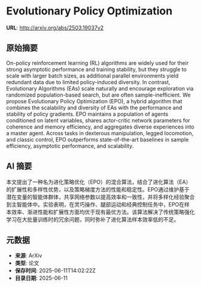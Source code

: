 # Evolutionary Policy Optimization

**URL**: http://arxiv.org/abs/2503.19037v2

## 原始摘要

On-policy reinforcement learning (RL) algorithms are widely used for their
strong asymptotic performance and training stability, but they struggle to
scale with larger batch sizes, as additional parallel environments yield
redundant data due to limited policy-induced diversity. In contrast,
Evolutionary Algorithms (EAs) scale naturally and encourage exploration via
randomized population-based search, but are often sample-inefficient. We
propose Evolutionary Policy Optimization (EPO), a hybrid algorithm that
combines the scalability and diversity of EAs with the performance and
stability of policy gradients. EPO maintains a population of agents conditioned
on latent variables, shares actor-critic network parameters for coherence and
memory efficiency, and aggregates diverse experiences into a master agent.
Across tasks in dexterous manipulation, legged locomotion, and classic control,
EPO outperforms state-of-the-art baselines in sample efficiency, asymptotic
performance, and scalability.


## AI 摘要

本文提出了一种名为进化策略优化（EPO）的混合算法，结合了进化算法（EA）的扩展性和多样性优势，以及策略梯度方法的性能和稳定性。EPO通过维护基于潜在变量的智能体群体，共享网络参数以提高效率和一致性，并将多样化经验聚合到主智能体中。实验表明，在灵巧操作、腿部运动和经典控制任务中，EPO在样本效率、渐进性能和扩展性方面均优于现有最优方法。该算法解决了传统策略强化学习在大批量训练时的冗余问题，同时弥补了进化算法样本效率低的不足。

## 元数据

- **来源**: ArXiv
- **类型**: 论文
- **保存时间**: 2025-06-11T14:02:22Z
- **目录日期**: 2025-06-11
